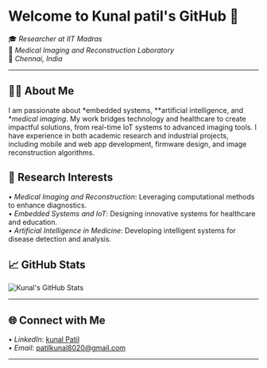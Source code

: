 # Welcome to Kunal patil's GitHub 👋  
🎓 *Researcher at IIT Madras*  
🧠 *Medical Imaging and Reconstruction Laboratory*  
📍 *Chennai, India*  

---

## 👨‍💻 About Me  

I am passionate about *embedded systems, **artificial intelligence, and **medical imaging*. My work bridges technology and healthcare to create impactful solutions, from real-time IoT systems to advanced imaging tools. I have experience in both academic research and industrial projects, including mobile and web app development, firmware design, and image reconstruction algorithms.

## 🧪 Research Interests  

•⁠  ⁠*Medical Imaging and Reconstruction*: Leveraging computational methods to enhance diagnostics.  
•⁠  ⁠*Embedded Systems and IoT*: Designing innovative systems for healthcare and education.  
•⁠  ⁠*Artificial Intelligence in Medicine*: Developing intelligent systems for disease detection and analysis.

## 📈 GitHub Stats  

![Kunal's GitHub Stats](https://github-readme-stats.vercel.app/api?username=KunalPatil8020&show_icons=true&theme=radical)

---

## 🌐 Connect with Me  

•⁠  ⁠*LinkedIn*: [kunal Patil](https://www.linkedin.com/in/kunal-patil-915b03159/)  
•⁠  ⁠*Email*: [patilkunal8020@gmail.com](mailto:patilkunal8020@gmail.com)  

---
